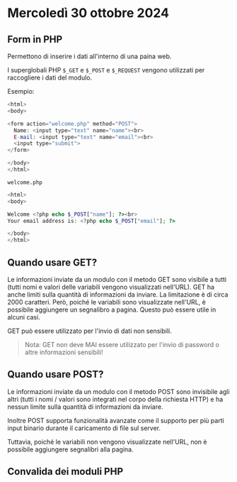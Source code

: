 # Mercoledì 30 ottobre 2024

## Form in PHP

Permettono di inserire i dati all'interno di una paina web.

I superglobali PHP `$_GET` e `$_POST` e `$_REQUEST` vengono utilizzati per raccogliere i dati del modulo.

Esempio:
```php
<html>
<body>

<form action="welcome.php" method="POST">
  Name: <input type="text" name="name"><br>
  E-mail: <input type="text" name="email"><br>
  <input type="submit">
</form>

</body>
</html>
```

`welcome.php`
```php
<html>
<body>

Welcome <?php echo $_POST["name"]; ?><br>
Your email address is: <?php echo $_POST["email"]; ?>

</body>
</html>
```

## Quando usare GET?
Le informazioni inviate da un modulo con il metodo GET sono visibile a tutti (tutti nomi e valori delle variabili vengono visualizzati nell'URL). GET ha anche limiti sulla quantità di informazioni da inviare. La limitazione è di circa 2000 caratteri. Però, poiché le variabili sono visualizzate nell'URL, è possibile aggiungere un segnalibro a pagina. Questo può essere utile in alcuni casi.

GET può essere utilizzato per l'invio di dati non sensibili.

> Nota: GET non deve MAI essere utilizzato per l'invio di password o altre informazioni sensibili!

## Quando usare POST?

Le informazioni inviate da un modulo con il metodo POST sono invisibile agli altri (tutti i nomi / valori sono integrati nel corpo della richiesta HTTP) e ha nessun limite sulla quantità di informazioni da inviare.

Inoltre POST supporta funzionalità avanzate come il supporto per più parti input binario durante il caricamento di file sul server.

Tuttavia, poiché le variabili non vengono visualizzate nell'URL, non è possibile aggiungere segnalibri alla pagina.

## Convalida dei moduli PHP

